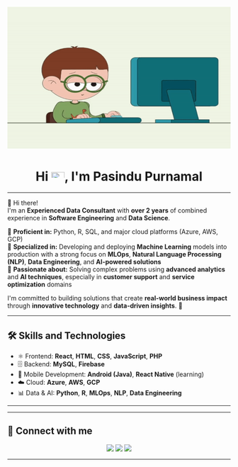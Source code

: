 <h1 align="center">
    <img alt="gif" src="https://github.com/pasindupurnamal98/pasindupurnamal98/blob/main/readme.gif" width="600" height="320"/>
</h1>

<h1 align="center">Hi <img src="https://raw.githubusercontent.com/MartinHeinz/MartinHeinz/master/wave.gif" width="30px" height="20px">, I'm Pasindu Purnamal</h1>

---

👋 Hi there!  
I'm an **Experienced Data Consultant** with **over 2 years** of combined experience in **Software Engineering** and **Data Science**.

🔹 **Proficient in:** Python, R, SQL, and major cloud platforms (Azure, AWS, GCP)  
🔹 **Specialized in:** Developing and deploying **Machine Learning** models into production with a strong focus on **MLOps**, **Natural Language Processing (NLP)**, **Data Engineering**, and **AI-powered solutions**  
🔹 **Passionate about:** Solving complex problems using **advanced analytics** and **AI techniques**, especially in **customer support** and **service optimization** domains

I'm committed to building solutions that create **real-world business impact** through **innovative technology** and **data-driven insights**. 🚀

---

## 🛠️ Skills and Technologies
* ⚛️ Frontend: **React**, **HTML**, **CSS**, **JavaScript**, **PHP**
* 🗄️ Backend: **MySQL**, **Firebase**
* 📱 Mobile Development: **Android (Java)**, **React Native** (learning)
* ☁️ Cloud: **Azure**, **AWS**, **GCP**
* 📊 Data & AI: **Python**, **R**, **MLOps**, **NLP**, **Data Engineering**

---

---

## 🔗 Connect with me

<p align="center">
<a href="https://www.linkedin.com/in/pasindu-purnamal-771801214/"><img src="https://img.icons8.com/fluent/48/000000/linkedin.png"/></a>
<a href="https://www.instagram.com/pasindu_purnamal/"><img src="https://img.icons8.com/fluent/48/000000/instagram-new.png"/></a>
<a href="https://www.facebook.com/profile.php?id=100008038485984"><img src="https://img.icons8.com/color/48/000000/facebook.png"/></a>
</p>

---
